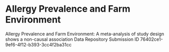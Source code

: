 # Allergy Prevalence and Farm Environment

Allergy Prevalence and Farm Environment: A meta-analysis of study design shows a non-causal association
Data Repository
Submission ID 76402ce1-9ef6-4f12-b393-3cc4f2ba31cc
